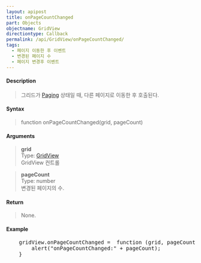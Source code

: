 ```yaml
---
layout: apipost
title: onPageCountChanged
part: Objects
objectname: GridView
directiontype: Callback
permalink: /api/GridView/onPageCountChanged/
tags: 
  - 페이지 이동한 후 이벤트
  - 변경된 페이지 수
  - 페이지 변경후 이벤트
---
```



#### Description

> 그리드가 [Paging](/api/features/Paging/) 상태일 때, 다른 페이지로 이동한 후 호출된다.

#### Syntax

> function onPageCountChanged(grid, pageCount)

#### Arguments

> **grid**  
> Type: [GridView](/api/GridView/)  
> GridView 컨트롤

> **pageCount**  
> Type: number  
> 변경된 페이지의 수.  

#### Return

> None.

#### Example

<pre class="prettyprint">
    gridView.onPageCountChanged =  function (grid, pageCount) {
        alert("onPageCountChanged:" + pageCount);
    }
</pre>
